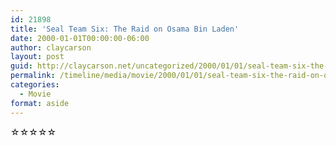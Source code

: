 ```yaml
---
id: 21898
title: 'Seal Team Six: The Raid on Osama Bin Laden'
date: 2000-01-01T00:00:00-06:00
author: claycarson
layout: post
guid: http://claycarson.net/uncategorized/2000/01/01/seal-team-six-the-raid-on-osama-bin-laden/
permalink: /timeline/media/movie/2000/01/01/seal-team-six-the-raid-on-osama-bin-laden/
categories:
  - Movie
format: aside
---
```

<div class="media-details"></div>

<div class="media-creator"></div>

<div class="media-rating">☆☆☆☆☆</div>